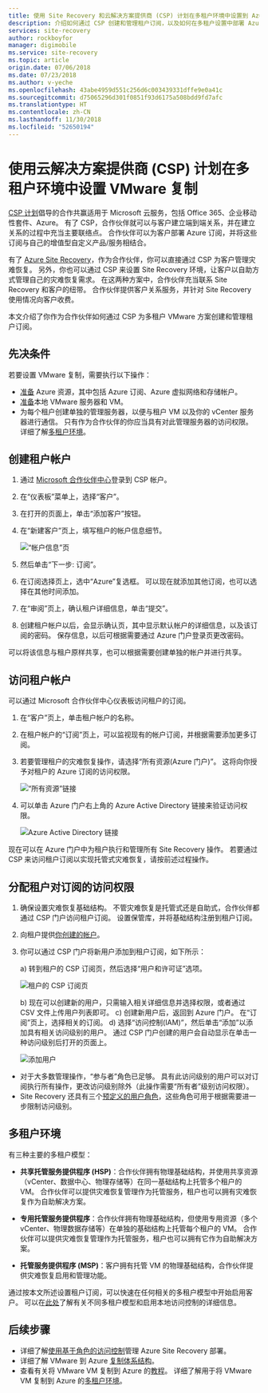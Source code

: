 ```yaml
---
title: 使用 Site Recovery 和云解决方案提供商 (CSP) 计划在多租户环境中设置到 Azure 的 VMware 复制 | Azure
description: 介绍如何通过 CSP 创建和管理租户订阅，以及如何在多租户设置中部署 Azure Site Recovery
services: site-recovery
author: rockboyfor
manager: digimobile
ms.service: site-recovery
ms.topic: article
origin.date: 07/06/2018
ms.date: 07/23/2018
ms.author: v-yeche
ms.openlocfilehash: 43abe4959d551c256d6c003439331dffe9e0a41c
ms.sourcegitcommit: d75065296d301f0851f93d6175a508bdd9fd7afc
ms.translationtype: HT
ms.contentlocale: zh-CN
ms.lasthandoff: 11/30/2018
ms.locfileid: "52650194"
---
```

# <a name="set-up-vmware-replication-in-a-multi-tenancy-environment-with-the-cloud-solution-provider-csp-program"></a>使用云解决方案提供商 (CSP) 计划在多租户环境中设置 VMware 复制

[CSP 计划](https://partner.microsoft.com/cloud-solution-provider)倡导的合作共赢适用于 Microsoft 云服务，包括 Office 365、企业移动性套件、Azure。 有了 CSP，合作伙伴就可以与客户建立端到端关系，并在建立关系的过程中充当主要联络点。 合作伙伴可以为客户部署 Azure 订阅，并将这些订阅与自己的增值型自定义产品/服务相结合。

有了 [Azure Site Recovery](site-recovery-overview.md)，作为合作伙伴，你可以直接通过 CSP 为客户管理灾难恢复。 另外，你也可以通过 CSP 来设置 Site Recovery 环境，让客户以自助方式管理自己的灾难恢复需求。 在这两种方案中，合作伙伴充当联系 Site Recovery 和客户的纽带。 合作伙伴提供客户关系服务，并针对 Site Recovery 使用情况向客户收费。

本文介绍了你作为合作伙伴如何通过 CSP 为多租户 VMware 方案创建和管理租户订阅。

## <a name="prerequisites"></a>先决条件

若要设置 VMware 复制，需要执行以下操作：

- [准备](tutorial-prepare-azure.md) Azure 资源，其中包括 Azure 订阅、Azure 虚拟网络和存储帐户。
- [准备](vmware-azure-tutorial-prepare-on-premises.md)本地 VMware 服务器和 VM。
- 为每个租户创建单独的管理服务器，以便与租户 VM 以及你的 vCenter 服务器进行通信。 只有作为合作伙伴的你应当具有对此管理服务器的访问权限。 详细了解[多租户环境](vmware-azure-multi-tenant-overview.md)。

## <a name="create-a-tenant-account"></a>创建租户帐户

1. 通过 [Microsoft 合作伙伴中心](https://partnercenter.microsoft.com/)登录到 CSP 帐户。
2. 在“仪表板”菜单上，选择“客户”。
3. 在打开的页面上，单击“添加客户”按钮。
4. 在“新建客户”页上，填写租户的帐户信息细节。

    ![“帐户信息”页](./media/vmware-azure-multi-tenant-csp-disaster-recovery/customer-add-filled.png)

5. 然后单击“下一步: 订阅”。
6. 在订阅选择页上，选中“Azure”复选框。 可以现在就添加其他订阅，也可以选择在其他时间添加。
7. 在“审阅”页上，确认租户详细信息，单击“提交”。
8. 创建租户帐户以后，会显示确认页，其中显示默认帐户的详细信息，以及该订阅的密码。 保存信息，以后可根据需要通过 Azure 门户登录页更改密码。

可以将该信息与租户原样共享，也可以根据需要创建单独的帐户并进行共享。

## <a name="access-the-tenant-account"></a>访问租户帐户

可以通过 Microsoft 合作伙伴中心仪表板访问租户的订阅。

1. 在“客户”页上，单击租户帐户的名称。
2. 在租户帐户的“订阅”页上，可以监视现有的帐户订阅，并根据需要添加更多订阅。
3. 若要管理租户的灾难恢复操作，请选择“所有资源(Azure 门户)”。 这将向你授予对租户的 Azure 订阅的访问权限。

    ![“所有资源”链接](./media/vmware-azure-multi-tenant-csp-disaster-recovery/all-resources-select.png)  

4. 可以单击 Azure 门户右上角的 Azure Active Directory 链接来验证访问权限。

    ![Azure Active Directory 链接](./media/vmware-azure-multi-tenant-csp-disaster-recovery/aad-admin-display.png)

现在可以在 Azure 门户中为租户执行和管理所有 Site Recovery 操作。 若要通过 CSP 来访问租户订阅以实现托管式灾难恢复，请按前述过程操作。

## <a name="assign-tenant-access-to-the-subscription"></a>分配租户对订阅的访问权限

1. 确保设置灾难恢复基础结构。 不管灾难恢复是托管式还是自助式，合作伙伴都通过 CSP 门户访问租户订阅。 设置保管库，并将基础结构注册到租户订阅。
2. 向租户提供[你创建的帐户](#create-a-tenant-account)。
3. 你可以通过 CSP 门户将新用户添加到租户订阅，如下所示：

    a) 转到租户的 CSP 订阅页，然后选择“用户和许可证”选项。

    ![租户的 CSP 订阅页](./media/vmware-azure-multi-tenant-csp-disaster-recovery/users-and-licences.png)

    b) 现在可以创建新的用户，只需输入相关详细信息并选择权限，或者通过 CSV 文件上传用户列表即可。
    c) 创建新用户后，返回到 Azure 门户。 在“订阅”页上，选择相关的订阅。
    d) 选择“访问控制(IAM)”，然后单击“添加”以添加具有相关访问级别的用户。 通过 CSP 门户创建的用户会自动显示在单击一种访问级别后打开的页面上。

    ![添加用户](./media/vmware-azure-multi-tenant-csp-disaster-recovery/add-user-subscription.png) <!-- Notice: a) is not list charactor in md-->
- 对于大多数管理操作，“参与者”角色已足够。 具有此访问级别的用户可以对订阅执行所有操作，更改访问级别除外（此操作需要“所有者”级别访问权限）。
- Site Recovery 还具有三个[预定义的用户角色](site-recovery-role-based-linked-access-control.md)，这些角色可用于根据需要进一步限制访问级别。

## <a name="multi-tenant-environments"></a>多租户环境

有三种主要的多租户模型：

* **共享托管服务提供程序 (HSP)**：合作伙伴拥有物理基础结构，并使用共享资源（vCenter、数据中心、物理存储等）在同一基础结构上托管多个租户的 VM。 合作伙伴可以提供灾难恢复管理作为托管服务，租户也可以拥有灾难恢复作为自助解决方案。

* **专用托管服务提供程序**：合作伙伴拥有物理基础结构，但使用专用资源（多个 vCenter、物理数据存储等）在单独的基础结构上托管每个租户的 VM。 合作伙伴可以提供灾难恢复管理作为托管服务，租户也可以拥有它作为自助解决方案。

* **托管服务提供程序 (MSP)**：客户拥有托管 VM 的物理基础结构，合作伙伴提供灾难恢复启用和管理功能。

通过按本文所述设置租户订阅，可以快速在任何相关的多租户模型中开始启用客户。 可以在[此处](vmware-azure-multi-tenant-overview.md)了解有关不同多租户模型和启用本地访问控制的详细信息。

## <a name="next-steps"></a>后续步骤
- 详细了解[使用基于角色的访问控制](site-recovery-role-based-linked-access-control.md)管理 Azure Site Recovery 部署。
- 详细了解 VMware 到 Azure [复制体系结构](vmware-azure-architecture.md)。
- 查看有关将 VMware VM 复制到 Azure 的[教程](vmware-azure-tutorial.md)。
详细了解用于将 VMware VM 复制到 Azure 的[多租户环境](vmware-azure-multi-tenant-overview.md)。

<!-- Update_Description: update meta properties -->
